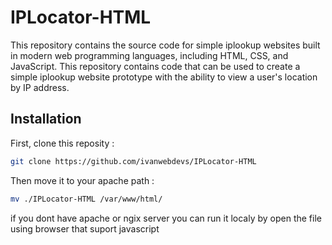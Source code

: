 # IPLocator-HTML
This repository contains the source code for simple iplookup websites built in modern web programming languages, including HTML, CSS, and JavaScript. This repository contains code that can be used to create a simple iplookup website prototype with the ability to view a user's location by IP address.


## Installation


First, clone this reposity :
```bash
git clone https://github.com/ivanwebdevs/IPLocator-HTML
```

Then move it to your apache path :
```bash
mv ./IPLocator-HTML /var/www/html/
```
if you dont have apache or ngix server you can run it localy by open the file using browser that suport javascript
